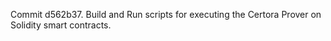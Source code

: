 Commit d562b37.                    Build and Run scripts for executing the Certora Prover on Solidity smart contracts.